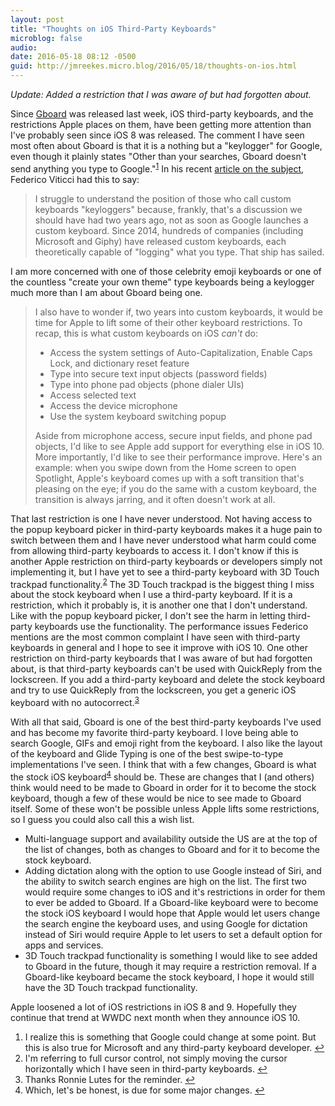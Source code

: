 ```yaml
---
layout: post
title: "Thoughts on iOS Third-Party Keyboards"
microblog: false
audio: 
date: 2016-05-18 08:12 -0500
guid: http://jmreekes.micro.blog/2016/05/18/thoughts-on-ios.html
---
```

<em>Update: Added a restriction that I was aware of but had forgotten about. </em>

Since <a href="https://itunes.apple.com/us/app/gboard-search.-gifs.-emojis/id1091700242?mt=8&amp;uo=4&amp;at=1l3vx9E">Gboard</a> was released last week, iOS third-party keyboards, and the restrictions Apple places on them, have been getting more attention than I've probably seen since iOS 8 was released. The comment I have seen most often about Gboard is that it is a nothing but a "keylogger" for Google, even though it plainly states "Other than your searches, Gboard doesn't send anything you type to Google."<sup><a id="ffn1" class="footnote" href="#fn1">1</a></sup> In his recent <a href="https://www.macstories.net/notes/on-the-limitations-of-ios-custom-keyboards/">article on the subject</a>, Federico Viticci had this to say:

<blockquote>I struggle to understand the position of those who call custom keyboards "keyloggers" because, frankly, that's a discussion we should have had two years ago, not as soon as Google launches a custom keyboard. Since 2014, hundreds of companies (including Microsoft and Giphy) have released custom keyboards, each theoretically capable of "logging" what you type. That ship has sailed.</blockquote>

I am more concerned with one of those celebrity emoji keyboards or one of the countless "create your own theme" type keyboards being a keylogger much more than I am about Gboard being one.

<blockquote>I also have to wonder if, two years into custom keyboards, it would be time for Apple to lift some of their other keyboard restrictions. To recap, this is what custom keyboards on iOS <em>can't</em> do:
<ul>
    <li>Access the system settings of Auto-Capitalization, Enable Caps Lock, and dictionary reset feature</li>
    <li>Type into secure text input objects (password fields)</li>
    <li>Type into phone pad objects (phone dialer UIs)</li>
    <li>Access selected text</li>
    <li>Access the device microphone</li>
    <li>Use the system keyboard switching popup</li>
</ul>
Aside from microphone access, secure input fields, and phone pad objects, I'd like to see Apple add support for everything else in iOS 10. More importantly, I'd like to see their performance improve. Here's an example: when you swipe down from the Home screen to open Spotlight, Apple's keyboard comes up with a soft transition that's pleasing on the eye; if you do the same with a custom keyboard, the transition is always jarring, and it often doesn't work at all.</blockquote>

That last restriction is one I have never understood. Not having access to the popup keyboard picker in third-party keyboards makes it a huge pain to switch between them and I have never understood what harm could come from allowing third-party keyboards to access it. I don't know if this is another Apple restriction on third-party keyboards or developers simply not implementing it, but I have yet to see a third-party keyboard with 3D Touch trackpad functionality.<sup><a id="ffn2" class="footnote" href="#fn2">2</a></sup> The 3D Touch trackpad is the biggest thing I miss about the stock keyboard when I use a third-party keyboard. If it is a restriction, which it probably is, it is another one that I don't understand. Like with the popup keyboard picker, I don't see the harm in letting third-party keyboards use the functionality. The performance issues Federico mentions are the most common complaint I have seen with third-party keyboards in general and I hope to see it improve with iOS 10. One other restriction on third-party keyboards that I was aware of but had forgotten about, is that third-party keyboards can't be used with QuickReply from the lockscreen. If you add a third-party keyboard and delete the stock keyboard and try to use QuickReply from the lockscreen, you get a generic iOS keyboard with no autocorrect.<sup><a id="ffn3" class="footnote" href="#fn3">3</a></sup>

With all that said, Gboard is one of the best third-party keyboards I've used and has become my favorite third-party keyboard. I love being able to search Google, GIFs and emoji right from the keyboard. I also like the layout of the keyboard and Glide Typing is one of the best swipe-to-type implementations I've seen. I think that with a few changes, Gboard is what the stock iOS keyboard<sup><a id="ffn4" class="footnote" href="#fn4">4</a></sup> should be. These are changes that I (and others) think would need to be made to Gboard in order for it to become the stock keyboard, though a few of these would be nice to see made to Gboard itself. Some of these won't be possible unless Apple lifts some restrictions, so I guess you could also call this a wish list.

<ul>
    <li>Multi-language support and availability outside the US are at the top of the list of changes, both as changes to Gboard and for it to become the stock keyboard.</li>
    <li>Adding dictation along with the option to use Google instead of Siri, and the ability to switch search engines are high on the list. The first two would require some changes to iOS and it's restrictions in order for them to ever be added to Gboard. If a Gboard-like keyboard were to become the stock iOS keyboard I would hope that Apple would let users change the search engine the keyboard uses, and using Google for dictation instead of Siri would require Apple to let users to set a default option for apps and services.</li>
    <li>3D Touch trackpad functionality is something I would like to see added to Gboard in the future, though it may require a restriction removal. If a Gboard-like keyboard became the stock keyboard, I hope it would still have the 3D Touch trackpad functionality.</li>
</ul>

Apple loosened a lot of iOS restrictions in iOS 8 and 9. Hopefully they continue that trend at WWDC next month when they announce iOS 10.

<ol id="footnotes">
    <li id="fn1">I realize this is something that Google could change at some point. But this is also true for Microsoft and any third-party keyboard developer. <a href="#ffn1">↩︎</a></li>
    <li id="fn2">I'm referring to full cursor control, not simply moving the cursor horizontally which I have seen in third-party keyboards. <a href="#ffn2">↩︎</a></li>
    <li id="fn3">Thanks Ronnie Lutes for the reminder. <a href="#ffn3">↩︎</a></li>
    <li id="fn4">Which, let's be honest, is due for some major changes. <a href="#ffn4">↩︎</a></li>
</ol>
